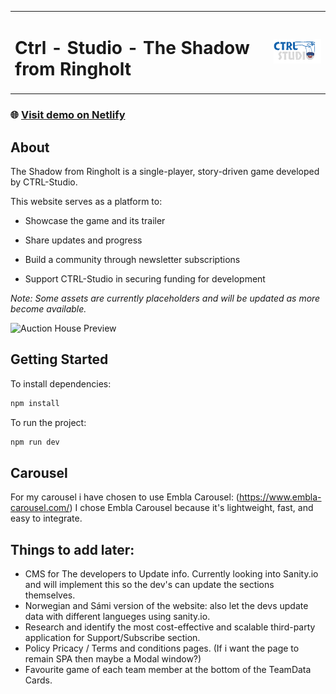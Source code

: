 <table>
  <tr>
    <td><h1>Ctrl - Studio - The Shadow from Ringholt</h1></td>
    <td><img src="assets/logo.png" alt="CTRL-Studio Logo" width="120"/></td>
  </tr>
</table>

### 🌐 <a href="https://ctrl-studio.netlify.app/" target="_blank">Visit demo on Netlify</a>

## About

The Shadow from Ringholt is a single-player, story-driven game developed by CTRL-Studio.

This website serves as a platform to:

- Showcase the game and its trailer

- Share updates and progress

- Build a community through newsletter subscriptions

- Support CTRL-Studio in securing funding for development

_Note: Some assets are currently placeholders and will be updated as more become available._

![Auction House Preview](//assets/background.jpg)

## Getting Started

To install dependencies:

```bash
npm install

```

To run the project:

```bash
npm run dev

```

## Carousel

For my carousel i have chosen to use Embla Carousel: (https://www.embla-carousel.com/)
I chose Embla Carousel because it's lightweight, fast, and easy to integrate.

## Things to add later:

- CMS for The developers to Update info. Currently looking into Sanity.io and will implement this so the dev's can update the sections themselves.
- Norwegian and Sámi version of the website: also let the devs update data with different langueges using sanity.io.
- Research and identify the most cost-effective and scalable third-party application for Support/Subscribe section.
- Policy Pricacy / Terms and conditions pages. (If i want the page to remain SPA then maybe a Modal window?)
- Favourite game of each team member at the bottom of the TeamData Cards.

